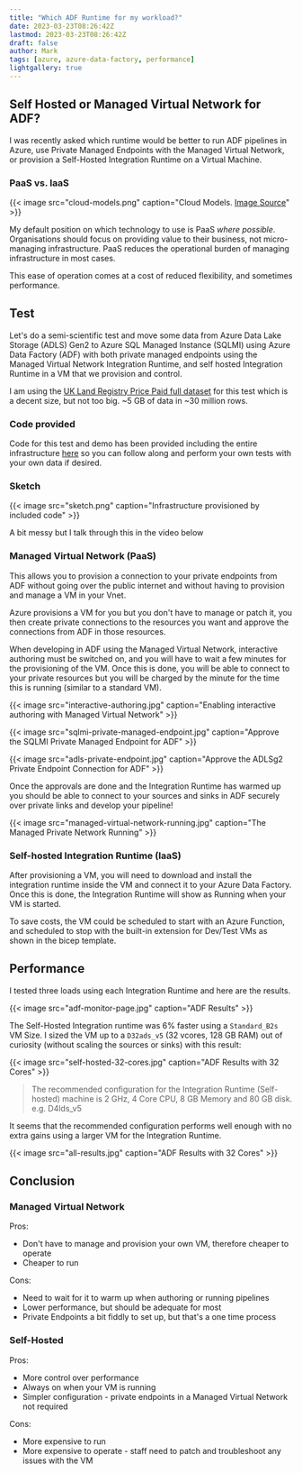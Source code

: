 ```yaml
---
title: "Which ADF Runtime for my workload?"
date: 2023-03-23T08:26:42Z
lastmod: 2023-03-23T08:26:42Z
draft: false
author: Mark
tags: [azure, azure-data-factory, performance]
lightgallery: true
---
```


## Self Hosted or Managed Virtual Network for ADF?

I was recently asked which runtime would be better to run ADF pipelines in Azure, use Private Managed Endpoints with the Managed Virtual Network, or provision a Self-Hosted Integration Runtime on a Virtual Machine.

### PaaS vs. IaaS

{{< image src="cloud-models.png" caption="Cloud Models. [Image Source](https://learn.microsoft.com/en-us/azure/cloud-adoption-framework/strategy/monitoring-strategy)" >}}

My default position on which technology to use is PaaS *where possible*. Organisations should focus on providing value to their business, not micro-managing infrastructure. PaaS reduces the operational burden of managing infrastructure in most cases.

This ease of operation comes at a cost of reduced flexibility, and sometimes performance.

## Test

Let's do a semi-scientific test and move some data from Azure Data Lake Storage (ADLS) Gen2 to Azure SQL Managed Instance (SQLMI) using Azure Data Factory (ADF) with both private managed endpoints using the Managed Virtual Network Integration Runtime, and self hosted Integration Runtime in a VM that we provision and control.

I am using the [UK Land Registry Price Paid full dataset](https://www.gov.uk/government/statistical-data-sets/price-paid-data-downloads) for this test which is a decent size, but not too big. ~5 GB of data in ~30 million rows.

### Code provided

Code for this test and demo has been provided including the entire infrastructure [here](https://github.com/markallisongit/Scripts/tree/5-create-bicep-for-adf-private-link-sqlmi-demo/adf-ir-sqlmi-demo) so you can follow along and perform your own tests with your own data if desired.

### Sketch

{{< image src="sketch.png" caption="Infrastructure provisioned by included code" >}}

A bit messy but I talk through this in the video below

### Managed Virtual Network (PaaS)

This allows you to provision a connection to your private endpoints from ADF without going over the public internet and without having to provision and manage a VM in your Vnet.

Azure provisions a VM for you but you don't have to manage or patch it, you then create private connections to the resources you want and approve the connections from ADF in those resources.

When developing in ADF using the Managed Virtual Network, interactive authoring must be switched on, and you will have to wait a few minutes for the provisioning of the VM. Once this is done, you will be able to connect to your private resources but you will be charged by the minute for the time this is running (similar to a standard VM).

{{< image src="interactive-authoring.jpg" caption="Enabling interactive authoring with Managed Virtual Network" >}}

{{< image src="sqlmi-private-managed-endpoint.jpg" caption="Approve the SQLMI Private Managed Endpoint for ADF" >}}

{{< image src="adls-private-endpoint.jpg" caption="Approve the ADLSg2 Private  Endpoint Connection for ADF" >}}

Once the approvals are done and the Integration Runtime has warmed up you should be able to connect to your sources and sinks in ADF securely over private links and develop your pipeline!

{{< image src="managed-virtual-network-running.jpg" caption="The Managed Private Network Running" >}}

### Self-hosted Integration Runtime (IaaS)

After provisioning a VM, you will need to download and install the integration runtime inside the VM and connect it to your Azure Data Factory. Once this is done, the Integration Runtime will show as Running when your VM is started.

To save costs, the VM could be scheduled to start with an Azure Function, and scheduled to stop with the built-in extension for Dev/Test VMs as shown in the bicep template.

## Performance

I tested three loads using each Integration Runtime and here are the results.

{{< image src="adf-monitor-page.jpg" caption="ADF Results" >}}

The Self-Hosted Integration runtime was 6% faster using a `Standard_B2s` VM Size. I sized the VM up to a `D32ads_v5` (32 vcores, 128 GB RAM) out of curiosity (without scaling the sources or sinks) with this result:

{{< image src="self-hosted-32-cores.jpg" caption="ADF Results with 32 Cores" >}}

> The recommended configuration for the Integration Runtime (Self-hosted) machine is 2 GHz, 4 Core CPU, 8 GB Memory and 80 GB disk. e.g. D4lds_v5

It seems that the recommended configuration performs well enough with no extra gains using a larger VM for the Integration Runtime.

{{< image src="all-results.jpg" caption="ADF Results with 32 Cores" >}}


## Conclusion

### Managed Virtual Network 

Pros:

* Don't have to manage and provision your own VM, therefore cheaper to operate
* Cheaper to run

Cons:

* Need to wait for it to warm up when authoring or running pipelines
* Lower performance, but should be adequate for most
* Private Endpoints a bit fiddly to set up, but that's a one time process

### Self-Hosted

Pros:

* More control over performance
* Always on when your VM is running
* Simpler configuration - private endpoints in a Managed Virtual Network not required

Cons:

* More expensive to run
* More expensive to operate - staff need to patch and troubleshoot any issues with the VM
